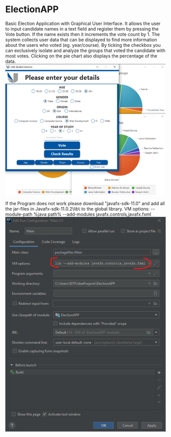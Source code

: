 # ElectionAPP
Basic Election Application with Graphical User Interface. It allows the user to input candidate names in a text field
and register them by pressing the Vote button. If the name exists then it increments the vote count by 1.
The system collects user data that can be displayed to find more information about the users who voted
(eg. year/course). By ticking the checkbox you can exclusively isolate and analyze the groups that voted the
candidate with most votes. Clicking on the pie chart also displays the percentage of the data.
![Screenshot](src/packagefiles/MEDIA/application_screenshot.png)

If the Program does not work please download "javafx-sdk-11.0" and add all the jar-files in
Javafx-sdk-11.0.2\lib\ to the global library.
VM options: --module-path %java path% --add-modules javafx.controls,javafx.fxml
![Screenshot](src/packagefiles/MEDIA/fix_vm_options.png)

